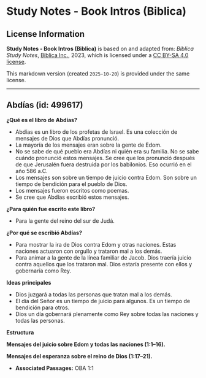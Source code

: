 # Study Notes - Book Intros (Biblica)

## License Information

**Study Notes - Book Intros (Biblica)** is based on and adapted from: _Biblica Study Notes_, [Biblica Inc.](https://www.biblica.com/), 2023, which is licensed under a [CC BY-SA 4.0 license](https://creativecommons.org/licenses/by-sa/4.0/legalcode.en).

This markdown version (created `2025-10-20`) is provided under the same license.



--------------------------------

## Abdías (id: 499617)

**¿Qué es el libro de** **Abdías?**

* Abdías es un libro de los profetas de Israel. Es una colección de mensajes de Dios que Abdías pronunció.
* La mayoría de los mensajes eran sobre la gente de Edom.
* No se sabe de qué pueblo era Abdías ni quién era su familia. No se sabe cuándo pronunció estos mensajes. Se cree que los pronunció después de que Jerusalén fuera destruida por los babilonios. Eso ocurrió en el año 586 a.C.
* Los mensajes son sobre un tiempo de juicio contra Edom. Son sobre un tiempo de bendición para el pueblo de Dios.
* Los mensajes fueron escritos como poemas.
* Se cree que Abdías escribió estos mensajes.

**¿Para quién fue escrito este libro?**

* Para la gente del reino del sur de Judá.

**¿Por qué se escribió Abdías?**

* Para mostrar la ira de Dios contra Edom y otras naciones. Estas naciones actuaron con orgullo y trataron mal a los demás.
* Para animar a la gente de la línea familiar de Jacob. Dios traería juicio contra aquellos que los trataron mal. Dios estaría presente con ellos y gobernaría como Rey.

**Ideas principales**

* Dios juzgará a todas las personas que tratan mal a los demás.
* El día del Señor es un tiempo de juicio para algunos. Es un tiempo de bendición para otros.
* Dios un día gobernará plenamente como Rey sobre todas las naciones y todas las personas.

**Estructura**

**Mensajes del juicio sobre Edom y todas las naciones (1:1–16\).**

**Mensajes del esperanza sobre el reino de Dios (1:17–21\).**

* **Associated Passages:** OBA 1:1

